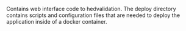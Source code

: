 Contains web interface code to hedvalidation. The deploy directory contains scripts and configuration files that are needed to deploy the application inside of a docker container.  
